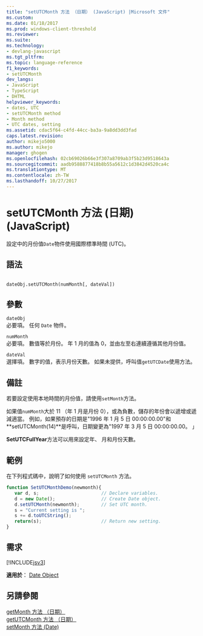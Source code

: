 ```yaml
---
title: "setUTCMonth 方法 （日期） (JavaScript) |Microsoft 文件"
ms.custom: 
ms.date: 01/18/2017
ms.prod: windows-client-threshold
ms.reviewer: 
ms.suite: 
ms.technology:
- devlang-javascript
ms.tgt_pltfrm: 
ms.topic: language-reference
f1_keywords:
- setUTCMonth
dev_langs:
- JavaScript
- TypeScript
- DHTML
helpviewer_keywords:
- dates, UTC
- setUTCMonth method
- Month method
- UTC dates, setting
ms.assetid: cdac5f64-c4fd-44cc-ba3a-9a8dd3dd3fad
caps.latest.revision: 
author: mikejo5000
ms.author: mikejo
manager: ghogen
ms.openlocfilehash: 02cb69026b66e3f307a8709ab3f5b23d9518643a
ms.sourcegitcommit: aadb9588877418b8b55a5612c1d3842d4520ca4c
ms.translationtype: MT
ms.contentlocale: zh-TW
ms.lasthandoff: 10/27/2017
---
```

# <a name="setutcmonth-method-date-javascript"></a>setUTCMonth 方法 (日期) (JavaScript)
設定中的月份值`Date`物件使用國際標準時間 (UTC)。  
  
## <a name="syntax"></a>語法  
  
```  
  
dateObj.setUTCMonth(numMonth[, dateVal])   
```  
  
## <a name="parameters"></a>參數  
 `dateObj`  
 必要項。 任何 `Date` 物件。  
  
 `numMonth`  
 必要項。 數值等於月份。 年 1 月的值為 0，並由左至右連續遵循其他月份值。  
  
 `dateVal`  
 選擇項。 數字的值，表示月份天數。 如果未提供，呼叫值`getUTCDate`使用方法。  
  
## <a name="remarks"></a>備註  
 若要設定使用本地時間的月份值，請使用`setMonth`方法。  
  
 如果值`numMonth`大於 11 （年 1 月是月份 0），或為負數，儲存的年份會以遞增或遞減適當。 例如，如果預存的日期是"1996 年 1 月 5 日 00:00:00.00"和**setUTCMonth(14)**是呼叫，日期變更為"1997 年 3 月 5 日 00:00:00.00。 」  
  
 **SetUTCFullYear**方法可以用來設定年、 月和月份天數。  
  
## <a name="example"></a>範例  
 在下列程式碼中，說明了如何使用 `setUTCMonth` 方法。  
  
```JavaScript  
function SetUTCMonthDemo(newmonth){  
   var d, s;                       // Declare variables.  
   d = new Date();                 // Create Date object.  
   d.setUTCMonth(newmonth);        // Set UTC month.  
   s = "Current setting is ";  
   s += d.toUTCString();   
   return(s);                      // Return new setting.  
}  
```  
  
## <a name="requirements"></a>需求  
 [!INCLUDE[jsv3](../../javascript/reference/includes/jsv3-md.md)]  
  
 **適用於**： [Date Object](../../javascript/reference/date-object-javascript.md)  
  
## <a name="see-also"></a>另請參閱  
 [getMonth 方法 （日期）](../../javascript/reference/getmonth-method-date-javascript.md)   
 [getUTCMonth 方法 （日期）](../../javascript/reference/getutcmonth-method-date-javascript.md)   
 [setMonth 方法 (Date)](../../javascript/reference/setmonth-method-date-javascript.md)